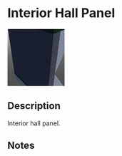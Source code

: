 # Interior Hall Panel

![Interior Hall Panel](../Cropped_Blocks/SciFi/Interior_Hall_Panel.png)

## Description
<!-- Write a description for this block -->
Interior hall panel.

## Notes
<!-- Any extra notes -->
